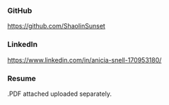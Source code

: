 ### GitHub
https://github.com/ShaolinSunset 
 
### LinkedIn
https://www.linkedin.com/in/anicia-snell-170953180/

### Resume
.PDF attached uploaded separately.
